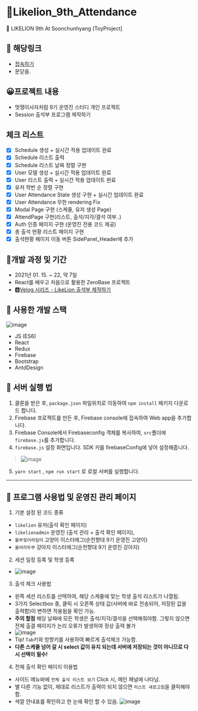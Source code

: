 # 🦁Likelion_9th_Attendance
🦁 LIKELION 9th At Soonchunhyang [ToyProject]

## 🔗 해당링크
- [접속하기](https://schlikelion.org/)
- 문닫음.

## 😀프로젝트 내용
- 멋쟁이사자처럼 9기 운영진 스터디 개인 프로젝트
- Session 출석부 프로그램 제작하기

## 체크 리스트

- [x] Schedule 생성 + 실시간 적용 업데이트 완료
- [x] Schedule 리스트 출력
- [x] Schedule 리스트 날짜 정렬 구현
- [x] User 모델 생성 + 실시간 적용 업데이트 완료
- [x] User 리스트 출력 + 실시간 적용 업데이트 완료
- [x] 유저 학번 순 정렬 구현
- [x] User Attendance State 생성 구현 + 실시간 업데이트 완료
- [x] User Attendance 무한 rendering Fix
- [x] Modal Page 구현 (스케줄, 유저 생성 Page)
- [x] AttendPage 구현(리스트, 출석/지각/결석 여부..)
- [x] Auth 인증 페이지 구현 (운영진 전용 코드 제공)
- [x] 총 출석 현황 리스트 페이지 구현
- [x] 출석현황 페이지 이동 버튼 SidePanel_Header에 추가

## 🔨개발 과정 및 기간
- 2021년 01. 15. ~ 22, 약 7일
- React를 배우고 처음으로 활용한 ZeroBase 프로젝트
- 🅱[Velog 시리즈 - LikeLion 출석부 제작하기](https://velog.io/@minsgy/series/Toyproject)

## 📃 사용한 개발 스택

![image](https://user-images.githubusercontent.com/60251579/104798928-3ceec700-580e-11eb-8346-cc81394b5324.png)

- JS (ES6)
- React
- Redux
- Firebase
- Bootstrap
- AntdDesign


## 🔨 서버 실행 법
1. 클론을 받은 후, `package.json` 파일위치로 이동하여 `npm install` 패키지 다운로드 합니다.
2. Firebase 프로젝트를 만든 후, Firebase console에 접속하여 Web app을 추가합니다.
3. Firebase Console에서 Firebaseconfig 객체를 복사하여, `src`폴더에 `firebase.js`를 추가합니다.
4. `firebase.js` 설정 화면입니다. SDK 키를 firebaseConfig에 넣어 설정해줍니다.  
> ![image](https://user-images.githubusercontent.com/60251579/105568483-028ca900-5d7d-11eb-904b-7258a53edb8f.png)
5. `yarn start` , `npm run start` 로 로컬 서버를 실행합니다.

---

## 📃 프로그램 사용법 및 운영진 관리 페이지
1. 기본 설정 된 코드 종류
- `likelion` 유저(출석 확인 페이지) 
- `likelionadmin` 운영진 (출석 관리 + 출석 확인 페이지),
- `울부짖어라밈미` 고양이 이스터에그(순천향대 9기 운영진 고양이)
- `울어라두부` 강아지 이스터에그(순천향대 9기 운영진 강아지)

2. 세션 일정 등록 및 학생 등록
- ![image](https://user-images.githubusercontent.com/60251579/105568593-053bce00-5d7e-11eb-9892-33c169110308.png)

3. 출석 체크 사용법
- 왼쪽 세션 리스트를 선택하여, 해당 스케줄에 맞는 학생 출석 리스트가 나열됨.
- 3가지 Selectbox 중, 클릭 시 오른쪽 상태 값(서버에 바로 전송되어, 저장된 값을 출력함)이 변하면 적용됨을 확인 가능.
- **주의 할점** 해당 날짜에 모든 학생은 출석/지각/결석을 선택해줘야함. 그렇지 않으면 전체 출결 페이지가 논리 오류가 발생하여 정상 출력 불가
- ![image](https://user-images.githubusercontent.com/60251579/105568623-2ef4f500-5d7e-11eb-8ae1-a6b4fb4a26b8.png)
- Tip! `Tab`키와 방향키를 사용하여 빠르게 출석체크 가능함. 
- **다른 스케줄 넘어 갈 시 select 값이 유지 되는데 서버에 저장되는 것이 아니므로 다시 선택이 필수!**

4. 전체 출석 확인 페이지 이용법
- 사이드 메뉴바에 `전체 출석 리스트 보기` Click 시, 메인 패널에 나타남.
- 별 다른 기능 없이, 제대로 리스트가 출력이 되지 않으면 `리스트 새로고침`을 클릭해야함.
- 색깔 안내표를 확인하고 한 눈에 확인 할 수 있음.
![image](https://user-images.githubusercontent.com/60251579/105568699-d2460a00-5d7e-11eb-922b-169e5196db69.png)
